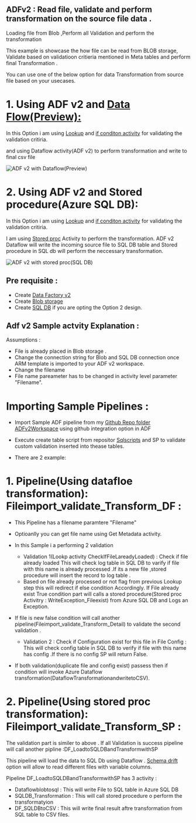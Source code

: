 ## ADFv2 : Read file, validate and perform transformation on the source file data .
Loading file from Blob ,Perform all Validation and perform the transformation

This example is showcase the how file can be read from BLOB storage, Validate based on validatioon critieria mentioned in Meta tables and perform final Transformation .

You can use one of the below option for data Transformation from source file based on your usecases.

# 1. Using ADF v2 and [Data Flow(Preview):](https://docs.microsoft.com/en-us/azure/data-factory/concepts-data-flow-overview) 

In this Option i am using [Lookup](https://docs.microsoft.com/en-us/azure/data-factory/control-flow-lookup-activity) and [if conditon activity](https://docs.microsoft.com/en-us/azure/data-factory/control-flow-if-condition-activity) for validating the validation critiria.

and using Dataflow activity(ADF v2) to perform transformation and write to final csv file

![ADF v2 with Dataflow(Preview)](https://github.com/nikris87/ADFv2FileloadandTransformation/blob/master/ADFv2Dataflow.PNG)


# 2. Using ADF v2 and Stored procedure(Azure SQL DB):
In this Option i am using [Lookup](https://docs.microsoft.com/en-us/azure/data-factory/control-flow-lookup-activity) and [if conditon activity](https://docs.microsoft.com/en-us/azure/data-factory/control-flow-if-condition-activity) for validating the validation critiria.

I am using [Stored proc](https://docs.microsoft.com/en-us/azure/data-factory/transform-data-using-stored-procedure) Activity to perform the transformation. ADF v2 Dataflow will write the incoming source file to SQL DB table and Stored procedure in SQL db will perform the neccessary transformation.

![ADF v2 with stored proc(SQL DB)](https://github.com/nikris87/ADFv2FileloadandTransformation/blob/master/ADFv2Storedproc.PNG)



## Pre requisite :
* Create [Data Factory v2](https://docs.microsoft.com/en-us/azure/data-factory/quickstart-create-data-factory-portal#create-a-data-factory)
* Create [Blob storage](https://docs.microsoft.com/en-us/azure/data-factory/quickstart-create-data-factory-portal#azure-storage-account)   
* Create [SQL DB](https://docs.microsoft.com/en-us/azure/sql-database/sql-database-single-database-get-started) if you are opting the Option 2 design. 


## Adf v2 Sample actvity Explanation :
Assumptions : 
 * File is already placed in Blob storage .
 * Change the connection string for Blob and SQL DB connection once ARM template is imported to your ADF v2 workspace.
 * Change the filename 
 * File name pareameter has to be changed  in activity level parameter "Filename".
 
 # Importing Sample Pipelines :
 * Import Sample ADF pipeline from my  [Github Repo folder ADFv2Workspace](https://github.com/nikris87/ADFv2FileloadandTransformation/tree/master/ADFv2Workspace) using github integration option in ADF 
 
 * Execute create table script from repositor [Sqlscripts](https://github.com/nikris87/ADFv2FileloadandTransformation/tree/master/Sqlscripts) and SP to validate custom validation inserted into thease tables.
 
 * There are 2 example:
 # 1. Pipeline(Using datafloe transformation): Fileimport_validate_Transform_DF  :
 * This Pipeline has a filename paramtere "Filename"
 * Optioanlly you can get file name using Get Metadata activity.
 * In this Sample i a performing 2 validation
   * Validation 1(Lookp activity CheckIfFileLareadyLoaded) : Check if file already loaded 
     This will check log table in SQL DB to varify if file with this name is already processed .If its a new file ,stored procedure will      insert the record to log table .
   * Based on file already processed or not flag from previous Lookup step this will redirect if else condition Accordingly.
     If File already exist True condition part will calls a stored procedure(Stored proc Activitry : WriteException_Fileexist) from          Azure SQL DB and Logs an Exception.

  * If file is new false condition will call another pipeline(Fileimport_validate_Transform_Detail) to validate the second validation .
     * Validation 2 : Check if Configuration exist for this file in File Config :
       This will check config table in SQL DB to verify if file with this name has config .If there is no config SP will return False.
  * If both validation(duplicate file and config exist) passess then if condition will invoke Azure Dataflow    transformation(DataflowTransformationandwritetoCSV).

# 2. Pipeline(Using stored proc transformation): Fileimport_validate_Transform_SP  :

The validation part is similer to above . If all Validation is success pipeline will call another pipline :DF_LoadtoSQLDBandTransformwithSP

This pipeline will load the data to SQL Db using Dataflow . [Schema drift](https://docs.microsoft.com/en-us/azure/data-factory/concepts-data-flow-schema-drift) option will allow to read different  files with variable columns.

Pipeline DF_LoadtoSQLDBandTransformwithSP has 3 activity :
* Dataflowblobtosql : This will write File to SQL table in Azure SQL DB
* SQLDB_Transformation : This will call stored procedure o perform the transformatyion
* DF_SQLDBtoCSV : This will write final result aftre transformation from SQL table to CSV files.


